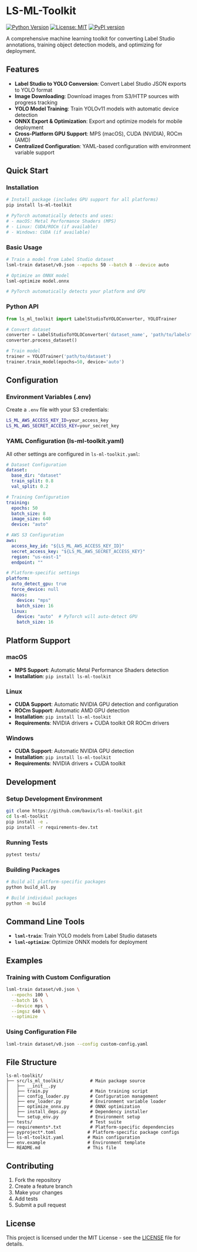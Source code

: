 # LS-ML-Toolkit

[![Python Version](https://img.shields.io/badge/python-3.8%2B-blue.svg)](https://python.org)
[![License: MIT](https://img.shields.io/badge/License-MIT-yellow.svg)](https://opensource.org/licenses/MIT)
[![PyPI version](https://badge.fury.io/py/ls-ml-toolkit.svg)](https://badge.fury.io/py/ls-ml-toolkit)

A comprehensive machine learning toolkit for converting Label Studio annotations, training object detection models, and optimizing for deployment.

## Features

- **Label Studio to YOLO Conversion**: Convert Label Studio JSON exports to YOLO format
- **Image Downloading**: Download images from S3/HTTP sources with progress tracking
- **YOLO Model Training**: Train YOLOv11 models with automatic device detection
- **ONNX Export & Optimization**: Export and optimize models for mobile deployment
- **Cross-Platform GPU Support**: MPS (macOS), CUDA (NVIDIA), ROCm (AMD)
- **Centralized Configuration**: YAML-based configuration with environment variable support

## Quick Start

### Installation

```bash
# Install package (includes GPU support for all platforms)
pip install ls-ml-toolkit

# PyTorch automatically detects and uses:
# - macOS: Metal Performance Shaders (MPS)
# - Linux: CUDA/ROCm (if available)
# - Windows: CUDA (if available)
```

### Basic Usage

```bash
# Train a model from Label Studio dataset
lsml-train dataset/v0.json --epochs 50 --batch 8 --device auto

# Optimize an ONNX model
lsml-optimize model.onnx

# PyTorch automatically detects your platform and GPU
```

### Python API

```python
from ls_ml_toolkit import LabelStudioToYOLOConverter, YOLOTrainer

# Convert dataset
converter = LabelStudioToYOLOConverter('dataset_name', 'path/to/labelstudio.json')
converter.process_dataset()

# Train model
trainer = YOLOTrainer('path/to/dataset')
trainer.train_model(epochs=50, device='auto')
```

## Configuration

### Environment Variables (.env)

Create a `.env` file with your S3 credentials:

```bash
LS_ML_AWS_ACCESS_KEY_ID=your_access_key
LS_ML_AWS_SECRET_ACCESS_KEY=your_secret_key
```

### YAML Configuration (ls-ml-toolkit.yaml)

All other settings are configured in `ls-ml-toolkit.yaml`:

```yaml
# Dataset Configuration
dataset:
  base_dir: "dataset"
  train_split: 0.8
  val_split: 0.2

# Training Configuration
training:
  epochs: 50
  batch_size: 8
  image_size: 640
  device: "auto"

# AWS S3 Configuration
aws:
  access_key_id: "${LS_ML_AWS_ACCESS_KEY_ID}"
  secret_access_key: "${LS_ML_AWS_SECRET_ACCESS_KEY}"
  region: "us-east-1"
  endpoint: ""

# Platform-specific settings
platform:
  auto_detect_gpu: true
  force_device: null
  macos:
    device: "mps"
    batch_size: 16
  linux:
    device: "auto"  # PyTorch will auto-detect GPU
    batch_size: 16
```

## Platform Support

### macOS
- **MPS Support**: Automatic Metal Performance Shaders detection
- **Installation**: `pip install ls-ml-toolkit`

### Linux
- **CUDA Support**: Automatic NVIDIA GPU detection and configuration
- **ROCm Support**: Automatic AMD GPU detection
- **Installation**: `pip install ls-ml-toolkit`
- **Requirements**: NVIDIA drivers + CUDA toolkit OR ROCm drivers

### Windows
- **CUDA Support**: Automatic NVIDIA GPU detection
- **Installation**: `pip install ls-ml-toolkit`
- **Requirements**: NVIDIA drivers + CUDA toolkit

## Development

### Setup Development Environment

```bash
git clone https://github.com/bavix/ls-ml-toolkit.git
cd ls-ml-toolkit
pip install -e .
pip install -r requirements-dev.txt
```

### Running Tests

```bash
pytest tests/
```

### Building Packages

```bash
# Build all platform-specific packages
python build_all.py

# Build individual packages
python -m build
```

## Command Line Tools

- **`lsml-train`**: Train YOLO models from Label Studio datasets
- **`lsml-optimize`**: Optimize ONNX models for deployment

## Examples

### Training with Custom Configuration

```bash
lsml-train dataset/v0.json \
  --epochs 100 \
  --batch 16 \
  --device mps \
  --imgsz 640 \
  --optimize
```

### Using Configuration File

```bash
lsml-train dataset/v0.json --config custom-config.yaml
```

## File Structure

```
ls-ml-toolkit/
├── src/ls_ml_toolkit/          # Main package source
│   ├── __init__.py
│   ├── train.py                # Main training script
│   ├── config_loader.py        # Configuration management
│   ├── env_loader.py           # Environment variable loader
│   ├── optimize_onnx.py        # ONNX optimization
│   ├── install_deps.py         # Dependency installer
│   └── setup_env.py            # Environment setup
├── tests/                      # Test suite
├── requirements*.txt           # Platform-specific dependencies
├── pyproject*.toml            # Platform-specific package configs
├── ls-ml-toolkit.yaml         # Main configuration
├── env.example                # Environment template
└── README.md                  # This file
```

## Contributing

1. Fork the repository
2. Create a feature branch
3. Make your changes
4. Add tests
5. Submit a pull request

## License

This project is licensed under the MIT License - see the [LICENSE](LICENSE) file for details.
